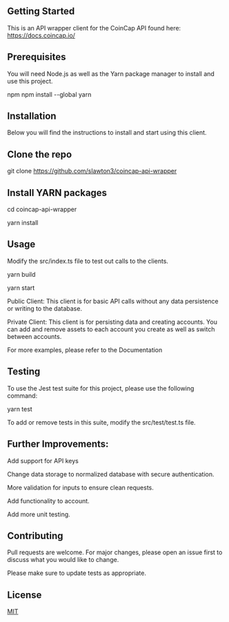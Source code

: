 ## Getting Started
This is an API wrapper client for the CoinCap API found here: https://docs.coincap.io/

## Prerequisites
You will need Node.js as well as the Yarn package manager to install and use this project.

npm
npm install --global yarn


## Installation
Below you will find the instructions to install and start using this client.

## Clone the repo
git clone https://github.com/slawton3/coincap-api-wrapper

## Install YARN packages

cd coincap-api-wrapper

yarn install


## Usage

Modify the src/index.ts file to test out calls to the clients.

yarn build

yarn start

Public Client: This client is for basic API calls without any data persistence or writing to the database.

Private Client: This client is for persisting data and creating accounts. You can add and remove assets to
each account you create as well as switch between accounts. 

For more examples, please refer to the Documentation

## Testing

To use the Jest test suite for this project, please use the following command:

yarn test

To add or remove tests in this suite, modify the src/test/test.ts file.


## Further Improvements:

Add support for API keys

Change data storage to normalized database with secure authentication.

More validation for inputs to ensure clean requests.

Add functionality to account.

Add more unit testing.

## Contributing
Pull requests are welcome. For major changes, please open an issue first to discuss what you would like to change.

Please make sure to update tests as appropriate.

## License
[MIT](https://choosealicense.com/licenses/mit/)

